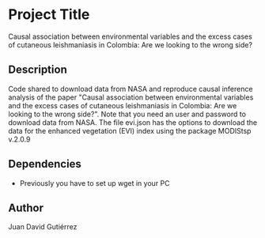 # Project Title

Causal association between environmental variables and the excess cases of cutaneous leishmaniasis in Colombia: Are we looking to the wrong side?

## Description

Code shared to download data from NASA and reproduce causal inference analysis of the paper "Causal association between environmental variables and the excess cases of cutaneous leishmaniasis in Colombia: Are we looking to the wrong side?". Note that you need an user and password to download data from NASA. The file evi.json has the options to download the data for the enhanced vegetation (EVI) index using the package MODIStsp v.2.0.9


## Dependencies

* Previously you have to set up wget in your PC


## Author

Juan David Gutiérrez  
